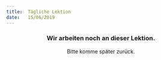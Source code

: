 ```yaml
---
title:  Tägliche Lektion
date:   15/06/2019
---
```


### <center>Wir arbeiten noch an dieser Lektion.</center>
<center>Bitte komme später zurück.</center>